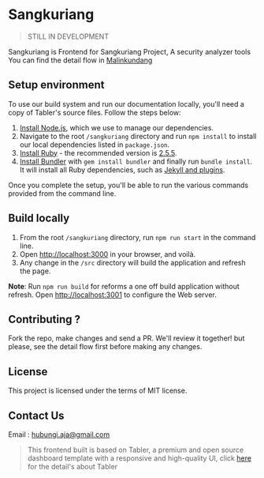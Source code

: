 # Sangkuriang

> STILL IN DEVELOPMENT

Sangkuriang is Frontend for Sangkuriang Project, A security analyzer tools You can find the detail flow in [Malinkundang](https://github.com/Proyek-Sangkuriang/malinkundang)

## Setup environment

To use our build system and run our documentation locally, you'll need a copy of Tabler's source files. Follow the steps below:

1. [Install Node.js](https://nodejs.org/download/), which we use to manage our dependencies.
2. Navigate to the root `/sangkuriang` directory and run `npm install` to install our local dependencies listed in `package.json`.
3. [Install Ruby](https://www.ruby-lang.org/en/documentation/installation/) - the recommended version is [2.5.5](https://cache.ruby-lang.org/pub/ruby/2.5/ruby-2.5.5.tar.gz).
4. [Install Bundler](https://bundler.io) with `gem install bundler` and finally run `bundle install`. It will install all Ruby dependencies, such as [Jekyll and plugins](https://jekyllrb.com).

Once you complete the setup, you'll be able to run the various commands provided from the command line.

## Build locally

1. From the root `/sangkuriang` directory, run `npm run start` in the command line.
2. Open [http://localhost:3000](http://localhost:3000) in your browser, and voilà.
3. Any change in the `/src` directory will build the application and refresh the page.

**Note**:
Run `npm run build` for reforms a one off build application without refresh.
Open [http://localhost:3001](http://localhost:3001) to configure the Web server.

## Contributing ?
Fork the repo, make changes and send a PR. We'll review it together! but please, see the detail flow first before making any changes.

## License
This project is licensed under the terms of MIT license.

## Contact Us
Email : hubungi.aja@gmail.com

> This frontend built is based on Tabler, a premium and open source dashboard template with a responsive and high-quality UI, click [here](https://github.com/tabler/tabler) for the detail's about Tabler
